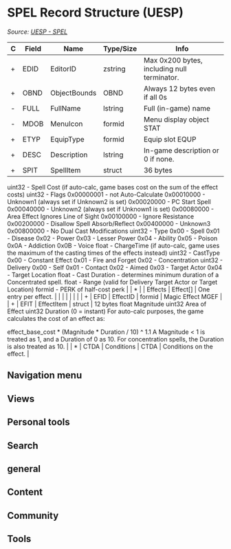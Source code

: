 # SPEL Record Structure (UESP)

*Source: [UESP - SPEL](https://en.uesp.net/wiki/Skyrim_Mod:Mod_File_Format/SPEL)*

| C | Field | Name | Type/Size | Info |
| --- | --- | --- | --- | --- |
| + | EDID | EditorID | zstring | Max 0x200 bytes, including null terminator. |
| + | OBND | ObjectBounds | OBND | Always 12 bytes even if all 0s |
| - | FULL | FullName | lstring | Full (in-game) name |
| - | MDOB | MenuIcon | formid | Menu display object STAT |
| + | ETYP | EquipType | formid | Equip slot EQUP |
| + | DESC | Description | lstring | In-game description or 0 if none. |
| + | SPIT | SpellItem | struct | 36 bytes
uint32 - Spell Cost (if auto-calc, game bases cost on the sum of the effect costs)
uint32 - Flags
0x00000001 - not Auto-Calculate
0x00010000 - Unknown1 (always set if Unknown2 is set)
0x00020000 - PC Start Spell
0x00040000 - Unknown2 (always set if Unknown1 is set)
0x00080000 - Area Effect Ignores Line of Sight
0x00100000 - Ignore Resistance
0x00200000 - Disallow Spell Absorb/Reflect
0x00400000 - Unknown3
0x00800000 - No Dual Cast Modifications
uint32 - Type
0x00 - Spell
0x01 - Disease
0x02 - Power
0x03 - Lesser Power
0x04 - Ability
0x05 - Poison
0x0A - Addiction
0x0B - Voice
float - ChargeTime (if auto-calc, game uses the maximum of the casting times of the effects instead)
uint32 - CastType
0x00 - Constant Effect
0x01 - Fire and Forget
0x02 - Concentration
uint32 - Delivery
0x00 - Self
0x01 - Contact
0x02 - Aimed
0x03 - Target Actor
0x04 - Target Location
float - Cast Duration - determines minimum duration of a Concentrated spell.
float - Range (valid for Delivery Target Actor or Target Location)
formid - PERK of half-cost perk |
| * |  | Effects | Effect[] | One entry per effect. |
|  |  |  |  |  |
| + | EFID | EffectID | formid | Magic Effect MGEF |
| + | EFIT | EffectItem | struct | 12 bytes
float Magnitude
uint32 Area of Effect
uint32 Duration (0 = instant)
For auto-calc purposes, the game calculates the cost of an effect as:

effect_base_cost * (Magnitude * Duration / 10) ^ 1.1
A Magnitude < 1 is treated as 1, and a Duration of 0 as 10. For concentration spells, the Duration is also treated as 10. |
| * | CTDA | Conditions | CTDA | Conditions on the effect. |

## Navigation menu

## Views

## Personal tools

## Search

## general

## Content

## Community

## Tools

